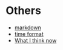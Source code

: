 # Others

- [markdown](markdown.md)
- [time format](time_format.md)
- [What I think now](what_I_think.md)
